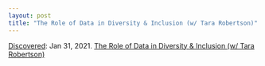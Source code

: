 ```yaml
---
layout: post
title: "The Role of Data in Diversity & Inclusion (w/ Tara Robertson)"
---
```

[Discovered](http://rolandtanglao.com/2020/07/29/p1-blogthis-checkvist-list-links-to-blog/): Jan 31, 2021. [The Role of Data in Diversity & Inclusion (w/ Tara Robertson)](https://www.living-corporate.com/2020/12/29/the-role-of-data-in-diversity-inclusion-w-tara-robertson/)
